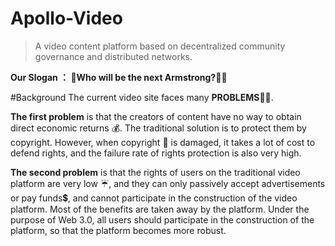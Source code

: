 # Apollo-Video
> A video content platform based on decentralized community governance and distributed networks.   
  
**Our Slogan ： 🚀Who will be the next Armstrong?👨‍🚀** 

#Background
The current video site faces many **PROBLEMS**🙅‍♂️.
  
**The first problem** is that the creators of content have no way to obtain direct economic returns 💰. The traditional solution is to protect them by copyright. However, when copyright 📝 is damaged, it takes a lot of cost to defend rights, and the failure rate of rights protection is also very high.  
  
**The second problem** is that the rights of users on the traditional video platform are very low ☔️, and they can only passively accept advertisements or pay funds💲, and cannot participate in the construction of the video platform. Most of the benefits are taken away by the platform. Under the purpose of Web 3.0, all users should participate in the construction of the platform, so that the platform becomes more robust.


